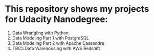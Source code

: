 # This repository shows my projects for Udacity Nanodegree:
1. Data Wrangling with Python
2. Data Modeling Part 1 with PostgreSQL
3. Data Modeling Part 2 with Apache Cassandra
4. TBC:LData Warehousing with AWS Redshift 
